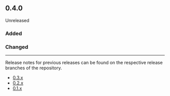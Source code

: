 ## 0.4.0

Unreleased

### Added

### Changed

---

Release notes for previous releases can be found on the respective release 
branches of the repository.

<!-- ARCHIVE_START -->
* [0.3.x](https://github.com/credibil/dwn/blob/release-0.3.0/RELEASES.md)
* [0.2.x](https://github.com/credibil/dwn/blob/release-0.2.0/RELEASES.md)
* [0.1.x](https://github.com/credibil/dwn/blob/release-0.1.0/RELEASES.md)
